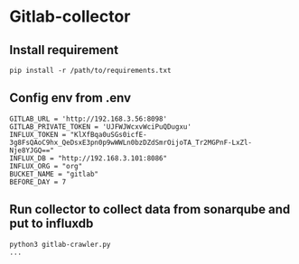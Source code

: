 # Gitlab-collector
## Install requirement <br>
```
pip install -r /path/to/requirements.txt
```
## Config env from .env <br>
```
GITLAB_URL = 'http://192.168.3.56:8098' 
GITLAB_PRIVATE_TOKEN = 'UJFWJWcxvWciPuQDugxu'
INFLUX_TOKEN = "KlXfBqa0uSGs0icfE-3g8FsQAoC9hx_QeDsxE3pn0p9wWWLn0bzDZdSmrOijoTA_Tr2MGPnF-LxZl-Nje8YJGQ=="
INFLUX_DB = "http://192.168.3.101:8086"
INFLUX_ORG = "org"
BUCKET_NAME = "gitlab"
BEFORE_DAY = 7
```
## Run collector to collect data from sonarqube and put to influxdb
```
python3 gitlab-crawler.py
...
```
